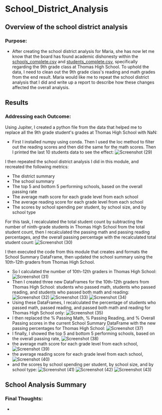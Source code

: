 # School_District_Analysis

## Overview of the school district analysis

### Purpose:

 - After creating the school district analysis for Maria, she has now let me know that the board has found academic dishonesty within the [schools_complete.csv](https://github.com/Sebjet24/School_District_Analysis/files/7614742/schools_complete.csv) and
[students_complete.csv](https://github.com/Sebjet24/School_District_Analysis/files/7614743/students_complete.csv), specifically regarding the 9th grade class at Thomas High School. To uphold the data, I need to clean out the 9th grade class's reading and math grades from the end result. Maria would like me to repeat the school district analysis that I did and write up a report to describe how these changes affected the overall analysis.

## Results

### Addressing each Outcome:

Using Jupiter, I created a python file from the data that helped me to replace all the 9th grade student's grades at Thomas High School with NaN:

 - First I installed numpy using conda. Then I used the loc method to filter out the reading scores and then did the same for the math scores. Then I printed the last 10 students data to see the effect:
![Screenshot (29)](https://user-images.githubusercontent.com/91230277/143793346-69cbf958-d5b4-4edb-b406-a11baf6f8f94.png)

I then repeated the school district analysis I did in this module, and recreated the following metrics:

 - The district summary
 - The school summary
 - The top 5 and bottom 5 performing schools, based on the overall passing rate
 - The average math score for each grade level from each school
 - The average reading score for each grade level from each school
 - The scores by school spending per student, by school size, and by school type

For this task, I recalculated the total student count by subtracting the number of ninth-grade students in Thomas High School from the total student count, then I recalculated the passing math and passing reading percentages, and the overall passing percentage with the recalculated total student count:
![Screenshot (30)](https://user-images.githubusercontent.com/91230277/143793721-694b26fd-16b1-4476-90f5-b6b57c177b45.png)

I then executed the code from this module that creates and formats the School Summary DataFrame, then updated the school summary using the 10th-12th graders from Thomas High School.

 - So I calculated the number of 10th-12th graders in Thomas High School:
![Screenshot (31)](https://user-images.githubusercontent.com/91230277/143793919-b94493e2-6faf-4092-8ee3-474cb1b82105.png)
 - Then I created three new DataFrames for the 10th-12th graders from Thomas High School: students who passed math, students who passed reading, and students who passed both math and reading:
![Screenshot (32)](https://user-images.githubusercontent.com/91230277/143793977-27f7b1ac-723e-421d-b7b1-864761d28d8a.png)
![Screenshot (33)](https://user-images.githubusercontent.com/91230277/143794003-80f4869d-a3db-4547-973c-98ab33b887ee.png)
![Screenshot (34)](https://user-images.githubusercontent.com/91230277/143794042-e8693df4-4919-449c-9099-80c07103ef54.png)
 - Using these DataFrames, I recalculated the percentage of students who passed math, passed reading, and passed both math and reading for Thomas High School only:
![Screenshot (35)](https://user-images.githubusercontent.com/91230277/143794113-f5da9ef9-2737-4f62-b7d2-2c1a718ac43d.png)
 - I then replaced the % Passing Math, % Passing Reading, and % Overall Passing scores in the current School Summary DataFrame with the new passing percentages for Thomas High School:
![Screenshot (37)](https://user-images.githubusercontent.com/91230277/143794182-ca9d857f-7a94-472b-bb29-70106084d39c.png)
 - I finally, I showed the top 5 and bottom 5 performing schools, based on the overall passing rate, 
![Screenshot (38)](https://user-images.githubusercontent.com/91230277/143794323-087385f1-82b9-476e-a984-15b5ac53ec97.png)
 - the average math score for each grade level from each school, 
![Screenshot (39)](https://user-images.githubusercontent.com/91230277/143794385-649d19b2-2269-4a97-9360-79aa90fe9ae4.png)
 - the average reading score for each grade level from each school, 
![Screenshot (40)](https://user-images.githubusercontent.com/91230277/143794498-e8f6482a-a5b4-4c92-9b15-1c210a8be9ab.png)
 - and the scores by school spending per student, by school size, and by school type:
![Screenshot (41)](https://user-images.githubusercontent.com/91230277/143794603-d80786ab-9aaa-4411-b366-fc323af063dc.png)
![Screenshot (42)](https://user-images.githubusercontent.com/91230277/143794660-3500bf62-5f69-417d-a575-e81247875a6b.png)
![Screenshot (43)](https://user-images.githubusercontent.com/91230277/143794781-3db589e2-0020-4b22-9530-a8c8c4656a4c.png)

## School Analysis Summary

### Final Thoughts:

 - 


 
